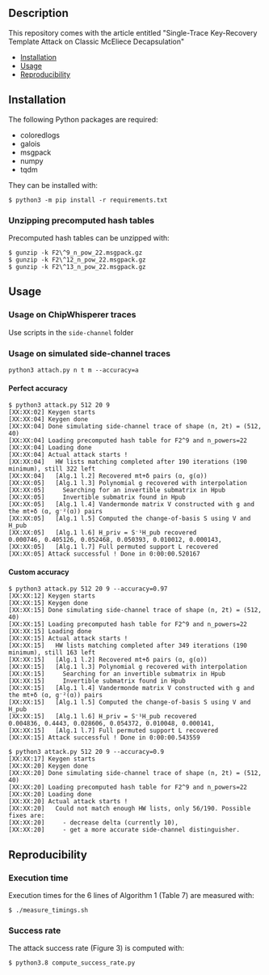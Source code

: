 ## Description

This repository comes with the article entitled "Single-Trace Key-Recovery Template Attack on Classic McEliece Decapsulation"

  - [Installation](#installation)
  - [Usage](#usage)
  - [Reproducibility](#reproducibility)
  
## Installation

The following Python packages are required:

  - coloredlogs
  - galois
  - msgpack
  - numpy
  - tqdm

They can be installed with:

```
$ python3 -m pip install -r requirements.txt
```

### Unzipping precomputed hash tables

Precomputed hash tables can be unzipped with:

```
$ gunzip -k F2\^9_n_pow_22.msgpack.gz
$ gunzip -k F2\^12_n_pow_22.msgpack.gz
$ gunzip -k F2\^13_n_pow_22.msgpack.gz
```

## Usage
### Usage on ChipWhisperer traces

Use scripts in the `side-channel` folder

### Usage on simulated side-channel traces

```
python3 attach.py n t m --accuracy=a
```

#### Perfect accuracy

```
$ python3 attack.py 512 20 9                
[XX:XX:02] Keygen starts
[XX:XX:04] Keygen done
[XX:XX:04] Done simulating side-channel trace of shape (n, 2t) = (512, 40)
[XX:XX:04] Loading precomputed hash table for F2^9 and n_powers=22
[XX:XX:04] Loading done
[XX:XX:04] Actual attack starts !
[XX:XX:04]   HW lists matching completed after 190 iterations (190 minimum), still 322 left
[XX:XX:04]   [Alg.1 l.2] Recovered mt+δ pairs (ɑ, g(ɑ))
[XX:XX:05]   [Alg.1 l.3] Polynomial g recovered with interpolation
[XX:XX:05]     Searching for an invertible submatrix in Hpub
[XX:XX:05]     Invertible submatrix found in Hpub
[XX:XX:05]   [Alg.1 l.4] Vandermonde matrix V constructed with g and the mt+δ (ɑ, g⁻²(ɑ)) pairs
[XX:XX:05]   [Alg.1 l.5] Computed the change-of-basis S using V and H_pub
[XX:XX:05]   [Alg.1 l.6] H_priv = S⁻¹H_pub recovered 
0.000746, 0.405126, 0.052468, 0.050393, 0.010012, 0.000143, 
[XX:XX:05]   [Alg.1 l.7] Full permuted support L recovered 
[XX:XX:05] Attack successful ! Done in 0:00:00.520167
```

#### Custom accuracy

```
$ python3 attack.py 512 20 9 --accuracy=0.97
[XX:XX:12] Keygen starts
[XX:XX:15] Keygen done
[XX:XX:15] Done simulating side-channel trace of shape (n, 2t) = (512, 40)
[XX:XX:15] Loading precomputed hash table for F2^9 and n_powers=22
[XX:XX:15] Loading done
[XX:XX:15] Actual attack starts !
[XX:XX:15]   HW lists matching completed after 349 iterations (190 minimum), still 163 left
[XX:XX:15]   [Alg.1 l.2] Recovered mt+δ pairs (ɑ, g(ɑ))
[XX:XX:15]   [Alg.1 l.3] Polynomial g recovered with interpolation
[XX:XX:15]     Searching for an invertible submatrix in Hpub
[XX:XX:15]     Invertible submatrix found in Hpub
[XX:XX:15]   [Alg.1 l.4] Vandermonde matrix V constructed with g and the mt+δ (ɑ, g⁻²(ɑ)) pairs
[XX:XX:15]   [Alg.1 l.5] Computed the change-of-basis S using V and H_pub
[XX:XX:15]   [Alg.1 l.6] H_priv = S⁻¹H_pub recovered 
0.004836, 0.4443, 0.028606, 0.054372, 0.010048, 0.000141, 
[XX:XX:15]   [Alg.1 l.7] Full permuted support L recovered 
[XX:XX:15] Attack successful ! Done in 0:00:00.543559
```

```
$ python3 attack.py 512 20 9 --accuracy=0.9 
[XX:XX:17] Keygen starts
[XX:XX:20] Keygen done
[XX:XX:20] Done simulating side-channel trace of shape (n, 2t) = (512, 40)
[XX:XX:20] Loading precomputed hash table for F2^9 and n_powers=22
[XX:XX:20] Loading done
[XX:XX:20] Actual attack starts !
[XX:XX:20]   Could not match enough HW lists, only 56/190. Possible fixes are:
[XX:XX:20]     - decrease delta (currently 10),
[XX:XX:20]     - get a more accurate side-channel distinguisher.
```

## Reproducibility

### Execution time

Execution times for the 6 lines of Algorithm 1 (Table 7) are measured with:

```
$ ./measure_timings.sh
```

### Success rate

The attack success rate (Figure 3) is computed with:

```
$ python3.8 compute_success_rate.py
```